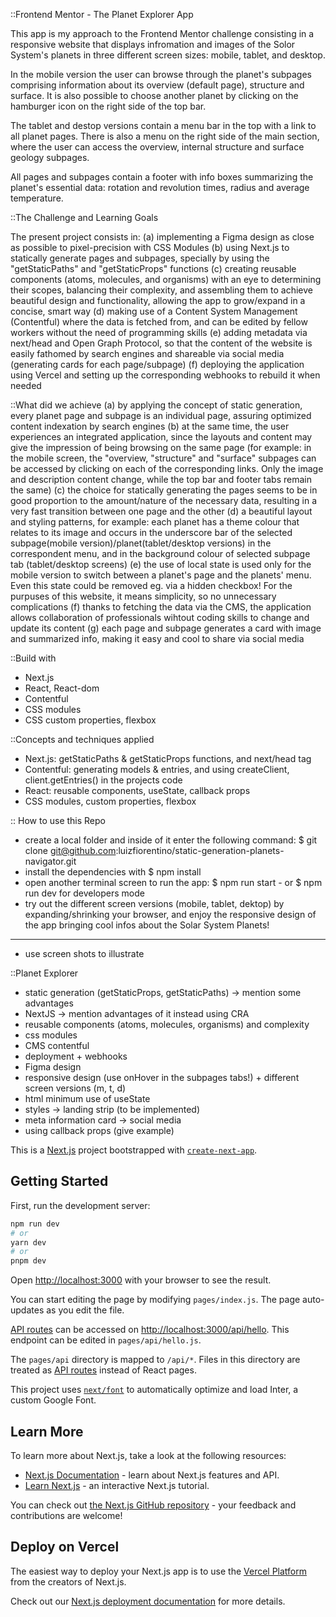 ::Frontend Mentor - The Planet Explorer App

This app is my approach to the Frontend Mentor challenge consisting in a responsive website that displays infromation and images of the Solor System's planets in three different screen sizes: mobile, tablet, and desktop.

In the mobile version the user can browse through the planet's subpages comprising information about its overview (default page), structure and surface. It is also possible to choose another planet by clicking on the hamburger icon on the right side of the top bar.

The tablet and destop versions contain a menu bar in the top with a link to all planet pages. There is also a menu on the right side of the main section, where the user can access the overview, internal structure and surface geology subpages.

All pages and subpages contain a footer with info boxes summarizing the planet's essential data: rotation and revolution times, radius and average temperature.

::The Challenge and Learning Goals

The present project consists in:
(a) implementing a Figma design as close as possible to pixel-precision with CSS Modules
(b) using Next.js to statically generate pages and subpages, specially by using the "getStaticPaths" and "getStaticProps" functions
(c) creating reusable components (atoms, molecules, and organisms) with an eye to determining their scopes, balancing their complexity, and assembling them to achieve beautiful design and functionality, allowing the app to grow/expand in a concise, smart way
(d) making use of a Content System Management (Contentful) where the data is fetched from, and can be edited by fellow workers without the need of programming skills
(e) adding metadata via next/head and Open Graph Protocol, so that the content of the website is easily fathomed by search engines and shareable via social media (generating cards for each page/subpage)
(f) deploying the application using Vercel and setting up the corresponding webhooks to rebuild it when needed

::What did we achieve
(a) by applying the concept of static generation, every planet page and subpage is an individual page, assuring optimized content indexation by search engines
(b) at the same time, the user experiences an integrated application, since the layouts and content may give the impression of being browsing on the same page (for example: in the mobile screen, the "overview, "structure" and "surface" subpages can be accessed by clicking on each of the corresponding links. Only the image and description content change, while the top bar and footer tabs remain the same)
(c) the choice for statically generating the pages seems to be in good proportion to the amount/nature of the necessary data, resulting in a very fast transition between one page and the other
(d) a beautiful layout and styling patterns, for example: each planet has a theme colour that relates to its image and occurs in the underscore bar of the selected subpage(mobile version)/planet(tablet/desktop versions) in the correspondent menu, and in the background colour of selected subpage tab (tablet/desktop screens)
(e) the use of local state is used only for the mobile version to switch between a planet's page and the planets' menu. Even this state could be removed eg. via a hidden checkbox!
For the purpuses of this website, it means simplicity, so no unnecessary complications
(f) thanks to fetching the data via the CMS, the application allows collaboration of professionals wihtout coding skills to change and update its content
(g) each page and subpage generates a card with image and summarized info, making it easy and cool to share via social media

::Build with

- Next.js
- React, React-dom
- Contentful
- CSS modules
- CSS custom properties, flexbox

::Concepts and techniques applied

- Next.js: getStaticPaths & getStaticProps functions, and next/head tag
- Contentful: generating models & entries, and using createClient, client.getEntries() in the projects code
- React: reusable components, useState, callback props
- CSS modules, custom properties, flexbox

:: How to use this Repo

- create a local folder and inside of it enter the following command: $ git clone git@github.com:luizfiorentino/static-generation-planets-navigator.git
- install the dependencies with $ npm install
- open another terminal screen to run the app: $ npm run start - or $ npm run dev for developers mode
- try out the different screen versions (mobile, tablet, dektop) by expanding/shrinking your browser, and enjoy the responsive design of the app bringing cool infos about the Solar System Planets!

---

- use screen shots to illustrate

::Planet Explorer

- static generation (getStaticProps, getStaticPaths) -> mention some advantages
- NextJS -> mention advantages of it instead using CRA
- reusable components (atoms, molecules, organisms) and complexity
- css modules
- CMS contentful
- deployment + webhooks
- Figma design
- responsive design (use onHover in the subpages tabs!) + different screen versions (m, t, d)
- html minimum use of useState
- styles -> landing strip (to be implemented)
- meta information card -> social media
- using callback props (give example)

This is a [Next.js](https://nextjs.org/) project bootstrapped with [`create-next-app`](https://github.com/vercel/next.js/tree/canary/packages/create-next-app).

## Getting Started

First, run the development server:

```bash
npm run dev
# or
yarn dev
# or
pnpm dev
```

Open [http://localhost:3000](http://localhost:3000) with your browser to see the result.

You can start editing the page by modifying `pages/index.js`. The page auto-updates as you edit the file.

[API routes](https://nextjs.org/docs/api-routes/introduction) can be accessed on [http://localhost:3000/api/hello](http://localhost:3000/api/hello). This endpoint can be edited in `pages/api/hello.js`.

The `pages/api` directory is mapped to `/api/*`. Files in this directory are treated as [API routes](https://nextjs.org/docs/api-routes/introduction) instead of React pages.

This project uses [`next/font`](https://nextjs.org/docs/basic-features/font-optimization) to automatically optimize and load Inter, a custom Google Font.

## Learn More

To learn more about Next.js, take a look at the following resources:

- [Next.js Documentation](https://nextjs.org/docs) - learn about Next.js features and API.
- [Learn Next.js](https://nextjs.org/learn) - an interactive Next.js tutorial.

You can check out [the Next.js GitHub repository](https://github.com/vercel/next.js/) - your feedback and contributions are welcome!

## Deploy on Vercel

The easiest way to deploy your Next.js app is to use the [Vercel Platform](https://vercel.com/new?utm_medium=default-template&filter=next.js&utm_source=create-next-app&utm_campaign=create-next-app-readme) from the creators of Next.js.

Check out our [Next.js deployment documentation](https://nextjs.org/docs/deployment) for more details.
